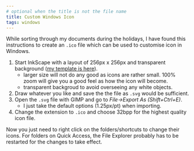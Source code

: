 ```yaml
---
# optional when the title is not the file name
title: Custom Windows Icon
tags: windows
---
```


While sorting through my documents during the holidays, 
I have found this instructions to create an `.ico` file which can be used to customise icon in Windows.

1. Start InkScape with a layout of 256px x 256px and transparent background ([my template is here][inkscape template]).
    - larger size will not do any good as icons are rather small.
    100% zoom will give you a good feel as how the icon will become.
    - transparent backgroud to avoid overseeing any white objects.
1. Draw whatever you like and save the the file as `.svg` would be sufficient.
1. Open the `.svg` file with GIMP and go to _File->Export As (Shift+Ctrl+E)_.
    - I just take the default options (1.25px/pt) when importing.
1. Change the extension to `.ico` and choose 32bpp for the highest quality icon file.

Now you just need to right click on the folders/shortcuts to change their icons.
For folders on Quick Access, the File Explorer probably has to be restarted for the changes to take effect.


[inkscape template]: https://github.com/tjangoW/tjangow.github.io/blob/master/assets/icon-template.svg?short_path=1a51a0c
